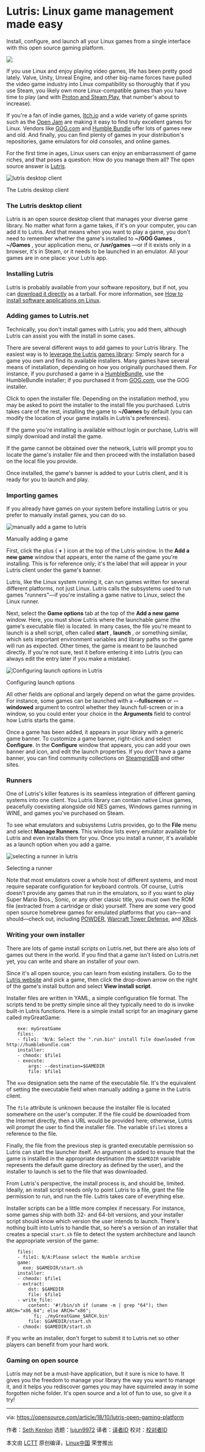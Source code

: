 Lutris: Linux game management made easy
======

Install, configure, and launch all your Linux games from a single interface with this open source gaming platform.

![](https://opensource.com/sites/default/files/styles/image-full-size/public/uploads/lutris-games.png?itok=kHy2MhlR)

If you use Linux and enjoy playing video games, life has been pretty good lately. Valve, Unity, Unreal Engine, and other big-name forces have pulled the video game industry into Linux compatibility so thoroughly that if you use Steam, you likely own more Linux-compatible games than you have time to play (and with [Proton and Steam Play][1], that number's about to increase).

If you're a fan of indie games, [Itch.io][2] and a wide variety of game sprints such as the [Open Jam][3] are making it easy to find truly excellent games for Linux. Vendors like [GOG.com][4] and [Humble Bundle][5] offer lots of games new and old. And finally, you can find plenty of games in your distribution's repositories, game emulators for old consoles, and online games.

For the first time in ages, Linux users can enjoy an embarrassment of game riches, and that poses a question: How do you manage them all? The open source answer is [Lutris][6].

![lutris desktop client][8]

The Lutris desktop client

### The Lutris desktop client

Lutris is an open source desktop client that manages your diverse game library. No matter what form a game takes, if it's on your computer, you can add it to Lutris. And that means when you want to play a game, you don't need to remember whether the game's installed to **~/GOG Games** , **~/Games** , your application menu, or **/usr/games** —or if it exists only in a browser, it's in Steam, or it needs to be launched in an emulator. All your games are in one place: your Lutris app.

### Installing Lutris

Lutris is probably available from your software repository, but if not, you can [download it directly][9] as a tarball. For more information, see [How to install software applications on Linux][10].

### Adding games to Lutris.net

Technically, you don't install games with Lutris; you add them, although Lutris can assist you with the install in some cases.

There are several different ways to add games to your Lutris library. The easiest way is to [leverage the Lutris games library][11]: Simply search for a game you own and find its available installers. Many games have several means of installation, depending on how you originally purchased them. For instance, if you purchased a game in a [HumbleBundle][5], use the HumbleBundle installer; if you purchased it from [GOG.com][4], use the GOG installer.

Click to open the installer file. Depending on the installation method, you may be asked to point the installer to the install file you purchased. Lutris takes care of the rest, installing the game to **~/Games** by default (you can modify the location of your game installs in Lutris's preferences).

If the game you're installing is available without login or purchase, Lutris will simply download and install the game.

If the game cannot be obtained over the network, Lutris will prompt you to locate the game's installer file and then proceed with the installation based on the local file you provide.

Once installed, the game's banner is added to your Lutris client, and it is ready for you to launch and play.

### Importing games

If you already have games on your system before installing Lutris or you prefer to manually install games, you can do so.

![manually add a game to lutris][13]

Manually adding a game

First, click the plus ( **+** ) icon at the top of the Lutris window. In the **Add a new game** window that appears, enter the name of the game you're installing. This is for reference only; it's the label that will appear in your Lutris client under the game's banner.

Lutris, like the Linux system running it, can run games written for several different platforms, not just Linux. Lutris calls the subsystems used to run games "runners"—if you're installing a game native to Linux, select the Linux runner.

Next, select the **Game options** tab at the top of the **Add a new game** window. Here, you must show Lutris where the launchable game (the game's executable file) is located. In many cases, the file you're meant to launch is a shell script, often called **start** , **launch** , or something similar, which sets important environment variables and library paths so the game will run as expected. Other times, the game is meant to be launched directly. If you're not sure, test it before entering it into Lutris (you can always edit the entry later if you make a mistake).

![Configuring launch options in Lutris][15]

Configuring launch options

All other fields are optional and largely depend on what the game provides. For instance, some games can be launched with a **\--fullscreen** or **\--windowed** argument to control whether they launch full-screen or in a window, so you could enter your choice in the **Arguments** field to control how Lutris starts the game.

Once a game has been added, it appears in your library with a generic game banner. To customize a game banner, right-click and select **Configure**. In the **Configure** window that appears, you can add your own banner and icon, and edit the launch properties. If you don't have a game banner, you can find community collections on [SteamgridDB][16] and other sites.

### Runners

One of Lutris's killer features is its seamless integration of different gaming systems into one client. You Lutris library can contain native Linux games, peacefully coexisting alongside old NES games, Windows games running in WINE, and games you've purchased on Steam.

To see what emulators and subsystems Lutris provides, go to the **File** menu and select **Manage Runners**. This window lists every emulator available for Lutris and even installs them for you. Once you install a runner, it's available as a launch option when you add a game.

![selecting a runner in lutris][18]

Selecting a runner

Note that most emulators cover a whole host of different systems, and most require separate configuration for keyboard controls. Of course, Lutris doesn't provide any games that run in the emulators, so if you want to play Super Mario Bros., Sonic, or any other classic title, you must own the ROM file (extracted from a cartridge or disk) yourself. There are some very good open source homebrew games for emulated platforms that you can—and should—check out, including [POWDER][19], [Warcraft Tower Defense][20], and [XRick][21].

### Writing your own installer

There are lots of game install scripts on Lutris.net, but there are also lots of games out there in the world. If you find that a game isn't listed on Lutris.net yet, you can write and share an installer of your own.

Since it's all open source, you can learn from existing installers. Go to the [Lutris website][22] and pick a game, then click the drop-down arrow on the right of the game's install button and select **View install script**.

Installer files are written in YAML, a simple configuration file format. The scripts tend to be pretty simple since all they typically need to do is invoke built-in Lutris functions. Here is a simple install script for an imaginary game called myGreatGame:

```
    exe: myGreatGame
    files:
    - file1: 'N/A: Select the ".run.bin" install file downloaded from http://humblebundle.com'
    installer:
    - chmodx: $file1
    - execute:
        args: --destination=$GAMEDIR
        file: $file1
```

The `exe` designation sets the name of the executable file. It's the equivalent of setting the executable field when manually adding a game in the Lutris client.

The `file` attribute is unknown because the installer file is located somewhere on the user's computer. If the file could be downloaded from the Internet directly, then a URL would be provided here; otherwise, Lutris will prompt the user to find the installer file. The variable `$file1` stores a reference to the file.

Finally, the file from the previous step is granted executable permission so Lutris can start the launcher itself. An argument is added to ensure that the game is installed in the appropriate destination (the `$GAMEDIR` variable represents the default game directory as defined by the user), and the installer to launch is set to the file that was downloaded.

From Lutris's perspective, the install process is, and should be, limited. Ideally, an install script needs only to point Lutris to a file, grant the file permission to run, and run the file. Lutris takes care of everything else.

Installer scripts can be a little more complex if necessary. For instance, some games ship with both 32- and 64-bit versions, and your installer script should know which version the user intends to launch. There's nothing built into Lutris to handle that, so here's a version of an installer that creates a special `start.sh` file to detect the system architecture and launch the appropriate version of the game:

```
    files:
    - file1: N/A:Please select the Humble archive
    game:
      exe: $GAMEDIR/start.sh
    installer:
    - chmodx: $file1
    - extract:
        dst: $GAMEDIR
        file: $file1
    - write_file:
        content: '#!/bin/sh if (uname -m | grep "64"); then ARCH="x86_64"; else ARCH="x86";
          fi; ./myGreatGame_$ARCH.bin'
        file: $GAMEDIR/start.sh
    - chmodx: $GAMEDIR/start.sh
```

If you write an installer, don't forget to submit it to Lutris.net so other players can benefit from your hard work.

### Gaming on open source

Lutris may not be a must-have application, but it sure is nice to have. It gives you the freedom to manage your library the way you want to manage it, and it helps you rediscover games you may have squirreled away in some forgotten niche folder. It's open source and a lot of fun to use, so give it a try!

--------------------------------------------------------------------------------

via: https://opensource.com/article/18/10/lutris-open-gaming-platform

作者：[Seth Kenlon][a]
选题：[lujun9972][b]
译者：[译者ID](https://github.com/译者ID)
校对：[校对者ID](https://github.com/校对者ID)

本文由 [LCTT](https://github.com/LCTT/TranslateProject) 原创编译，[Linux中国](https://linux.cn/) 荣誉推出

[a]: https://opensource.com/users/seth
[b]: https://github.com/lujun9972
[1]: https://github.com/ValveSoftware/Proton
[2]: https://itch.io/
[3]: https://itch.io/jam/open-jam-2018
[4]: http://gog.com
[5]: http://humblebundle.com
[6]: http://lutris.net
[7]: https://opensource.com/file/412686
[8]: https://opensource.com/sites/default/files/uploads/lutris.png (lutris desktop client)
[9]: https://lutris.net/downloads
[10]: https://opensource.com/article/18/1/how-install-apps-linux
[11]: https://lutris.net/games/
[12]: https://opensource.com/file/412691
[13]: https://opensource.com/sites/default/files/uploads/add.png (manually add a game to lutris)
[14]: https://opensource.com/file/412696
[15]: https://opensource.com/sites/default/files/uploads/add1.png (Configuring launch options in Lutris)
[16]: http://www.steamgriddb.com/
[17]: https://opensource.com/file/412701
[18]: https://opensource.com/sites/default/files/uploads/runners.png (selecting a runner in lutris)
[19]: http://www.zincland.com/powder/index.php?pagename=about
[20]: https://ndswtd.wordpress.com/
[21]: https://pdroms.de/nintendods/xrick-v2-0-nds-game-port
[22]: https://lutris.net/
